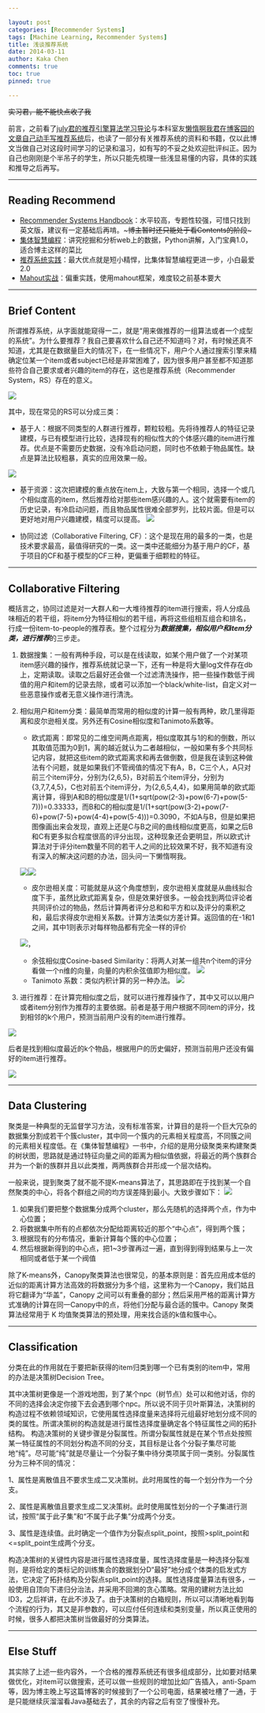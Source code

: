 ```yaml
---

layout: post
categories: [Recommender Systems]
tags: [Machine Learning, Recommender Systems]
title: 浅谈推荐系统
date: 2014-03-11
author: Kaka Chen
comments: true
toc: true
pinned: true

---
```


~~实习君，能不能快点收了我~~

前言，之前看了[july君的推荐引擎算法学习导论](http://blog.csdn.net/v_july_v/article/details/7184318)与本科室友[懒惰啊我君在博客园的文章自己动手写推荐系统](http://www.cnblogs.com/flclain/archive/2013/03/03/2941397.html#2626700)后，也读了一部分有关推荐系统的资料和书籍，仅以此博文当做自己对这段时间学习的记录和温习，如有写的不妥之处欢迎批评纠正。因为自己也刚刚是个半吊子的学生，所以只能先梳理一些浅显易懂的内容，具体的实践和推导之后再写。
- - -

## Reading Recommend

- [Recommender Systems Handbook](http://book.douban.com/subject/3695850/)：水平较高，专题性较强，可惜只找到英文版，建议有一定基础后再啃。~~~博主暂时还只能处于看Contents的阶段~~~
- [集体智慧编程](http://book.douban.com/subject/3288908/)：讲究挖掘和分析web上的数据，Python讲解，入门宝典1.0，适合博主这样的菜比
- [推荐系统实践](http://book.douban.com/subject/10769749/)：最大优点就是短小精悍，比集体智慧编程更进一步，小白最爱2.0
- [Mahout实战](http://book.douban.com/subject/25837140/)：偏重实践，使用mahout框架，难度较之前基本要大


- - -

## Brief Content

所谓推荐系统，从字面就能窥得一二，就是“用来做推荐的一组算法或者一个成型的系统”。为什么要推荐？我自己要喜欢什么自己还不知道吗？对，有时候还真不知道，尤其是在数据量巨大的情况下，在一些情况下，用户个人通过搜索引擎来精确定位某一个item或者subject已经是非常困难了，因为很多用户甚至都不知道那些符合自己要求或者兴趣的item的存在，这也是推荐系统（Recommender System，RS）存在的意义。

![](http://www.ibm.com/developerworks/cn/web/1103_zhaoct_recommstudy1/image003.jpg)

其中，现在常见的RS可以分成三类：

- 基于人：根据不同类型的人群进行推荐，颗粒较粗。先将待推荐人的特征记录建模，与已有模型进行比较，选择现有的相似性大的个体感兴趣的item进行推荐。优点是不需要历史数据，没有冷启动问题，同时也不依赖于物品属性。缺点是算法比较粗暴，真实的应用效果一般。

![](http://www.ibm.com/developerworks/cn/web/1103_zhaoct_recommstudy1/image005.jpg)

- 基于资源：这次把建模的重点放在item上，大致与第一个相同，选择一个或几个相似度高的item，然后推荐给对那些item感兴趣的人。这个就需要有item的历史记录，有冷启动问题，而且物品属性很难全部罗列，比较片面。但是可以更好地对用户兴趣建模，精度可以提高。
![](http://www.ibm.com/developerworks/cn/web/1103_zhaoct_recommstudy1/image007.jpg)

- 协同过滤（Collaborative Filtering, CF）：这个是现在用的最多的一类，也是技术要求最高，最值得研究的一类。这一类中还能细分为基于用户的CF，基于项目的CF和基于模型的CF三种，更偏重于细颗粒的特征。

- - -

## Collaborative Filtering

概括言之，协同过滤是对一大群人和一大堆待推荐的item进行搜索，将人分成品味相近的若干组，将item分为特征相似的若干组，再将这些组相互组合和排名，行成一份item-to-people的推荐表。整个过程分为***数据搜集，相似用户和item分类，进行推荐***的三步走。

1. 数据搜集：一般有两种手段，可以是在线读取，如某个用户做了一个对某项item感兴趣的操作，推荐系统就记录一下，还有一种是将大量log文件存在db上，定期读取。读取之后最好还会做一个过滤清洗操作，把一些操作数低于阀值的用户和item的记录去除，或者可以添加一个black/white-list，自定义对一些恶意操作或者无意义操作进行清洗。
2. 相似用户和item分类：最简单而常用的相似度的计算一般有两种，欧几里得距离和皮尔逊相关度。另外还有Cosine相似度和Tanimoto系数等。
   - 欧式距离：即常见的二维空间两点距离，相似度取其与1的和的倒数，所以其取值范围为0到1，离的越近就认为二者越相似，一般如果有多个共同标记内容，就把这些item的欧式距离求和再去做倒数，但是我在读到这种做法有个问题，就是如果我们不管阀值的情况下有A，B，C三个人，A只对前三个item评分，分别为{2,6,5}，B对前五个item评分，分别为{3,7,7,4,5}，C也对前五个item评分，为{2,6,5,4,4}，如果用简单的欧式距离计算，得到A和B的相似度是1/(1+sqrt(pow(2-3)+pow(6-7)+pow(5-7)))=0.33333，而B和C的相似度是1/(1+sqrt(pow(3-2)+pow(7-6)+pow(7-5)+pow(4-4)+pow(5-4)))=0.3090，不如A与B，但是如果把图像画出来会发现，直观上还是C与B之间的曲线相似度更高，如果之后B和C有更多拟合程度很高的评分出现，这种现象还会更明显，所以欧式计算法对于评分item数量不同的若干人之间的比较效果不好，我不知道有没有深入的解决这问题的办法，回头问一下懒惰啊我。
    
    ![](http://hi.csdn.net/attachment/201201/8/0_13260021604dW2.gif)![](http://www.ibm.com/developerworks/cn/web/1103_zhaoct_recommstudy2/image005.gif)
    - 皮尔逊相关度：可能就是从这个角度想到，皮尔逊相关度就是从曲线拟合度下手，虽然比欧式距离复杂，但是效果好很多。一般会找到两位评论者共同评价过的物品，然后计算两者评分总和和平方和以及评分的乘积之和，最后求得皮尔逊相关系数。计算方法类似方差计算。返回值的在-1和1之间，其中1则表示对每样物品都有完全一样的评价
    
    ![](http://www.ibm.com/developerworks/cn/web/1103_zhaoct_recommstudy2/image007.gif)，
    - 余弦相似度Cosine-based Similarity：将两人对某一组共n个item的评分看做一个n维的向量，向量的内积余弦值即为相似度。
    ![](http://www.ibm.com/developerworks/cn/web/1103_zhaoct_recommstudy2/image009.gif)
    - Tanimoto 系数：类似内积计算的另一种办法。
    ![](http://www.ibm.com/developerworks/cn/web/1103_zhaoct_recommstudy2/image011.gif)
3. 进行推荐：在计算完相似度之后，就可以进行推荐操作了，其中又可以以用户或者item分别作为推荐的主要依据。前者是基于用户根据不同item的评分，找到相邻的k个用户，预测当前用户没有的item进行推荐。

![](http://www.ibm.com/developerworks/cn/web/1103_zhaoct_recommstudy2/image015.gif)

后者是找到相似度最近的k个物品，根据用户的历史偏好，预测当前用户还没有偏好的item进行推荐。

![](http://www.ibm.com/developerworks/cn/web/1103_zhaoct_recommstudy2/image017.gif)

- - -

## Data Clustering

聚类是一种典型的无监督学习方法，没有标准答案，计算目的是将一个巨大冗杂的数据集分割成若干个簇cluster，其中同一个簇内的元素相关程度高，不同簇之间的元素相关程度低。在《集体智慧编程》一书中，介绍的是用分级聚类来构建聚类的树状图，思路就是通过特征向量之间的距离为相似值依据，将最近的两个族群合并为一个新的族群并且以此类推，两两族群合并形成一个层次结构。

一般来说，提到聚类了就不能不提K-means算法了，其思路即在于找到某一个自然聚类的中心，将各个群组之间的均方误差降到最小。大致步骤如下：
![](http://hi.csdn.net/attachment/201201/9/0_1326105670fZz3.gif)
  1. 如果我们要把整个数据集分成两个cluster，那么先随机的选择两个点，作为中心位置；
  2. 将数据集中所有的点都依次分配给距离较近的那个“中心点”，得到两个簇；
  3. 根据现有的分布情况，重新计算每个簇的中心位置；
  3. 然后根据新得到的中心点，把1~3步骤再过一遍，直到得到得到结果与上一次相同或者低于某一个阀值
 
 除了K-means外，Canopy聚类算法也很常见，的基本原则是：首先应用成本低的近似的距离计算方法高效的将数据分为多个组，这里称为一个Canopy，我们姑且将它翻译为“华盖”，Canopy 之间可以有重叠的部分；然后采用严格的距离计算方式准确的计算在同一Canopy中的点，将他们分配与最合适的簇中。Canopy 聚类算法经常用于 K 均值聚类算法的预处理，用来找合适的k值和簇中心。
 
 - - -
 
## Classification

分类在此的作用就在于要把新获得的item归类到哪一个已有类别的item中，常用的办法是决策树Decision Tree。

其中决策树更像是一个游戏地图，到了某个npc（树节点）处可以和他对话，你的不同的选择会决定你接下去会遇到哪个npc。所以说不同于贝叶斯算法，决策树的构造过程不依赖领域知识，它使用属性选择度量来选择将元组最好地划分成不同的类的属性。所谓决策树的构造就是进行属性选择度量确定各个特征属性之间的拓扑结构。 构造决策树的关键步骤是分裂属性。所谓分裂属性就是在某个节点处按照某一特征属性的不同划分构造不同的分支，其目标是让各个分裂子集尽可能地“纯”。尽可能“纯”就是尽量让一个分裂子集中待分类项属于同一类别。分裂属性分为三种不同的情况：

1、属性是离散值且不要求生成二叉决策树。此时用属性的每一个划分作为一个分支。

2、属性是离散值且要求生成二叉决策树。此时使用属性划分的一个子集进行测试，按照“属于此子集”和“不属于此子集”分成两个分支。

3、属性是连续值。此时确定一个值作为分裂点split_point，按照>split_point和<=split_point生成两个分支。
      
构造决策树的关键性内容是进行属性选择度量，属性选择度量是一种选择分裂准则，是将给定的类标记的训练集合的数据划分D“最好”地分成个体类的启发式方法，它决定了拓扑结构及分裂点split_point的选择。属性选择度量算法有很多，一般使用自顶向下递归分治法，并采用不回溯的贪心策略。常用的建树方法比如ID3，之后祥讲，在此不涉及了。由于决策树的白箱规则，所以可以清晰地看到每个流程的行为，其又是非参数的，可以应付任何连续和类别变量，所以真正使用的时候，很多人都把决策树当做最好的分类算法。

- - -

## Else Stuff

其实除了上述一些内容外，一个合格的推荐系统还有很多组成部分，比如要对结果做优化，对item可以做搜索，还可以做一些规则的增加比如广告插入，anti-Spam等，因为博主晚上写这篇博客的时候接到了一个公司电面，结果被吐槽了一通，于是只能继续灰溜溜看Java基础去了，其余的内容之后有空了慢慢补充。













 


